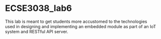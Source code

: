 # ECSE3038_lab6
This lab is meant to get students more accustomed to the technologies used in designing and implementing an embedded module as part of an IoT system and RESTful API server.
